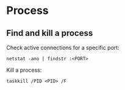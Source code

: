 # Process

## Find and kill a process

Check active connections for a specific port:

```
netstat -ano | findstr :<PORT>
```

Kill a process:

```
taskkill /PID <PID> /F
```